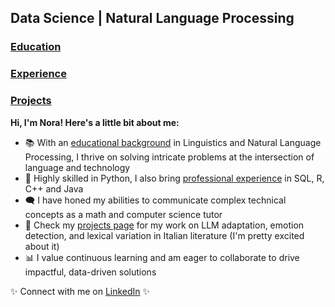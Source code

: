 ## Data Science | Natural Language Processing

### [Education](https://ngoldfine.github.io/education/)
### [Experience](https://ngoldfine.github.io/experience/)
### [Projects](https://ngoldfine.github.io/projects/)

**Hi, I'm Nora! Here's a little bit about me:**
- 📚 With an [educational background](https://ngoldfine.github.io/education/) in Linguistics and Natural Language Processing, I thrive on solving intricate problems at the intersection of language and technology
- 🐍 Highly skilled in Python, I also bring [professional experience](https://ngoldfine.github.io/experience/) in SQL, R, C++ and Java
- 🗨️ I have honed my abilities to communicate complex technical concepts as a math and computer science tutor
- 🌈 Check my [projects page](https://ngoldfine.github.io/projects/) for my work on LLM adaptation, emotion detection, and lexical variation in Italian literature (I'm pretty excited about it)
- 📊 I value continuous learning and am eager to collaborate to drive impactful, data-driven solutions

✨ Connect with me on [LinkedIn](https://www.linkedin.com/in/nora-g-5860b92a1/) ✨
